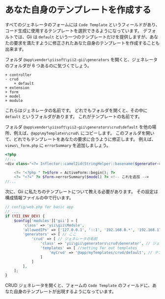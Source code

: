 あなた自身のテンプレートを作成する
==================================

すべてのジェネレータのフォームには `Code Template` というフィールドがあり、コード生成に使用するテンプレートを選択できるようになっています。
デフォルトでは、Gii は `default` という一つのテンプレートだけを提供しますが、あなたの要求を満たすように修正されたあなた自身のテンプレートを作成することも出来ます。

フォルダ `@app\vendor\yiisoft\yii2-gii\generators` を開くと、ジェネレータのフォルダが 6 つあるのに気づくでしょう。

```
+ controller
- crud
    + default
+ extension
+ form
+ model
+ module
```

これらはジェネレータの名前です。
どれでもフォルダを開くと、その中に `default` というフォルダがあります。
これがテンプレートの名前です。

フォルダ `@app\vendor\yiisoft\yii2-gii\generators\crud\default` を他の場所、例えば、`@app\myTemplates\crud\` にコピーします。
このフォルダを開いて、どれでもテンプレートをあなたの要求に合うように修正します。
例えば、`views\_form.php` に `errorSummary` を追加しましょう。

```php
<?php
//...
<div class="<?= Inflector::camel2id(StringHelper::basename($generator->modelClass)) ?>-form">

    <?= "<?php " ?>$form = ActiveForm::begin(); ?>
    <?= "<?=" ?> $form->errorSummary($model) ?> <!-- これを追加 -->
//...
```

次に、Gii に私たちのテンプレートについて教える必要があります。
その設定は構成情報ファイルの中で行います。

```php
// config/web.php for basic app
// ...
if (YII_ENV_DEV) {    
    $config['modules']['gii'] = [
        'class' => 'yii\gii\Module',      
        'allowedIPs' => ['127.0.0.1', '::1', '192.168.0.*', '192.168.178.20'],  
        'generators' => [ // ここ
            'crud' => [ // ジェネレータの名前
                'class' => 'yii\gii\generators\crud\Generator', // ジェネレータクラス
                'templates' => [ //setting for out templates
                    'myCrud' => '@app/myTemplates/crud/default', // テンプレート名 => テンプレートへのパス
                ]
            ]
        ],
    ];
}
```

CRUD ジェネレータを開くと、フォームの `Code Template` のフィールドに、あなた自身のテンプレートが出現するようになっています。


